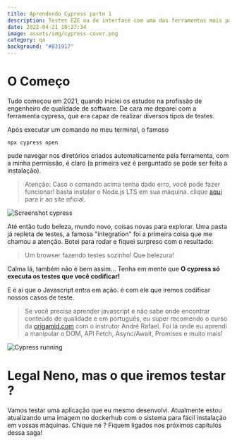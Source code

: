 ```yaml
---
title: Aprendendo Cypress parte 1
description: Testes E2E ou de interface com uma das ferramentas mais populares da atualidade
date: 2022-04-21 10:27:34
image: assets/img/cypress-cover.png
category: qa
background: "#B31917"
---
```

# O Começo

Tudo começou em 2021, quando iniciei os estudos na profissão de engenheiro de qualidade de software. De cara me deparei com a ferramenta cypress, que era capaz de realizar diversos tipos de testes.

Após executar um comando no meu terminal, o famoso

```
npx cypress open
```

pude navegar nos diretórios criados automaticamente pela ferramenta, com a minha permissão, é claro (a primeira vez é perguntado se pode ser feita a instalação).

> Atenção: Caso o comando acima tenha dado erro, você pode fazer funcionar! basta instalar o Node.js LTS em sua máquina. clique [aqui](https://nodejs.org/en/) para ir ao site oficial.

![Screenshot cypress](assets/img/cypress-screenshot.png "Cypress in action")

Até então tudo beleza, mundo novo, coisas novas para explorar. Uma pasta já repleta de testes, a famosa "integration" foi a primeira coisa que me chamou a atenção. Botei para rodar e fiquei surpreso com o resultado: 

> Um browser fazendo testes sozinho! Que belezura!

Calma lá, também não é bem assim... Tenha em mente que **O cypress só executa os testes que você codificar!**

E é aí que o Javascript entra em ação. é com ele que iremos codificar nossos casos de teste.

> Se você precisa aprender javascript e não sabe onde encontrar conteúdo de qualidade e em português, eu super recomendo o curso da [origamid.com](https://origamid.com) com o instrutor André Rafael. Foi lá onde eu aprendi a manipular o DOM, API Fetch, Async/Await, Promises e muito mais!

![Cypress running](assets/img/cypress-screenshot-2.png "Cypress running")

# Legal Neno, mas o que iremos testar ?

Vamos testar uma aplicação que eu mesmo desenvolvi. Atualmente estou atualizando uma imagem no dockerhub com o sistema para fácil instalação em vossas máquinas. Chique né ? Fiquem ligados nos próximos capítulos dessa saga!